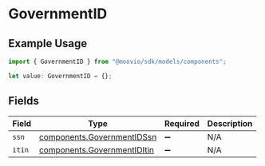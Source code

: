# GovernmentID

## Example Usage

```typescript
import { GovernmentID } from "@moovio/sdk/models/components";

let value: GovernmentID = {};
```

## Fields

| Field                                                                      | Type                                                                       | Required                                                                   | Description                                                                |
| -------------------------------------------------------------------------- | -------------------------------------------------------------------------- | -------------------------------------------------------------------------- | -------------------------------------------------------------------------- |
| `ssn`                                                                      | [components.GovernmentIDSsn](../../models/components/governmentidssn.md)   | :heavy_minus_sign:                                                         | N/A                                                                        |
| `itin`                                                                     | [components.GovernmentIDItin](../../models/components/governmentiditin.md) | :heavy_minus_sign:                                                         | N/A                                                                        |